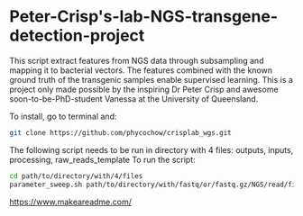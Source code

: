 # Peter-Crisp's-lab-NGS-transgene-detection-project
This script extract features from NGS data through subsampling and mapping it to bacterial vectors. The features combined with the known ground truth of the transgenic samples enable supervised learning. This is a project only made possible by the inspiring Dr Peter Crisp and awesome soon-to-be-PhD-student Vanessa at the University of Queensland.
 
To install, go to terminal and:
```bash
git clone https://github.com/phycochow/crisplab_wgs.git
```

The following script needs to be run in directory with 4 files: outputs, inputs, processing, raw_reads_template
To run the script:
```bash
cd path/to/directory/with/4/files
parameter_sweep.sh path/to/directory/with/fastq/or/fastq.gz/NGS/read/files
```
https://www.makeareadme.com/
